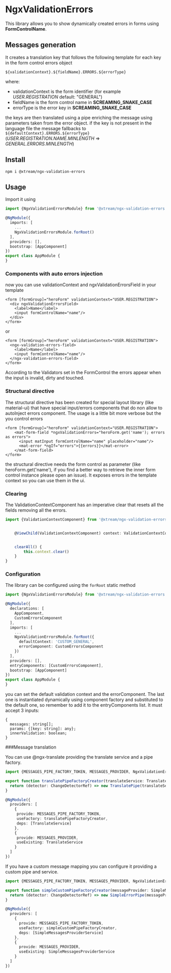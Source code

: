 # NgxValidationErrors

This library allows you to show dynamically created errors in forms using **FormControlName**.

## Messages generation

It creates a translation key that follows the following template for each key in the form control errors object

`${validationContext}.${fieldName}.ERRORS.${errorType}`

where:
- validationContext is the form identifier (for example _USER.REGISTRATION_ default: "GENERAL")
- fieldName is the form control name in **SCREAMING_SNAKE_CASE** 
- errorType is the error key in **SCREAMING_SNAKE_CASE** 

the keys are then translated using a pipe enriching the message using parameters taken from the error object.
if the key is not present in the language file the message fallbacks to `${defaultContext}.ERRORS.${errorType}` (_USER.REGISTRATION.NAME.MINLENGTH_ => _GENERAL.ERRORS.MINLENGTH_)

## Install

`npm i @xtream/ngx-validation-errors`

## Usage


Import it using
```typescript
import {NgxValidationErrorsModule} from '@xtream/ngx-validation-errors';

@NgModule({
  imports: [
    ...
    NgxValidationErrorsModule.forRoot()
  ],
  providers: [],
  bootstrap: [AppComponent]
})
export class AppModule {
}
```
### Components with auto errors injection
now you can use validationContext and ngxValidationErrorsField in your template

```angular2html
<form [formGroup]="heroForm" validationContext="USER.REGISTRATION">
  <div ngxValidationErrorsField>
    <label>Name</label>
    <input formControlName="name"/>
  </div>
</form>
```
or 
```angular2html
<form [formGroup]="heroForm" validationContext="USER.REGISTRATION">
  <ngx-validation-errors-field>
    <label>Name</label>
    <input formControlName="name"/>
  </ngx-validation-errors-field>
</form>
```

According to the Validators set in the FormControl the errors appear when the input is invalid, dirty and touched.

### Structural directive

The structural directive has been created for special layout library (like material-ui) that have special input/errors
components that do non allow to autoInject errors component. The usage is a little bit more verbose but the you control
errors

```angular2html
<form [formGroup]="heroForm" validationContext="USER.REGISTRATION">
    <mat-form-field *ngxValidationErrors="heroForm.get('name'); errors as errors">
      <input matInput formControlName="name" placeholder="name"/>
      <mat-error *ngIf="errors">{{errors}}</mat-error>
    </mat-form-field>
</form>
```

the structural directive needs the form control as parameter (like heroForm.get('name'), if you find a better way to retrieve the inner form control instance please open an issue).
It exposes errors in the template context so you can use them in the ui.

### Clearing

The ValidationContextComponent has an imperative clear that resets all the fields removing all the errors. 

```typescript
import {ValidationContextComponent} from '@xtream/ngx-validation-errors';


    @ViewChild(ValidationContextComponent) context: ValidationContextComponent;


    clearAll() {
        this.context.clear()
    }
}
```
### Configuration

The library can be configured using the `forRoot` static method 

```typescript
import {NgxValidationErrorsModule} from '@xtream/ngx-validation-errors';

@NgModule({
  declarations: [
    AppComponent,
    CustomErrorsComponent
  ],
  imports: [
    ...
    NgxValidationErrorsModule.forRoot({
      defaultContext: 'CUSTOM_GENERAL',
      errorComponent: CustomErrorsComponent
    })
  ],
  providers: [],
  entryComponents: [CustomErrorsComponent],
  bootstrap: [AppComponent]
})
export class AppModule {
}
```
 
you can set the default validation context and the errorComponent. The last one is instantiated dynamically using 
component factory and substituted to the default one, so remember to add it to the entryComponents list.
It must accept 3 inputs:
```
{
  messages: string[];
  params: {[key: string]: any};
  innerValidation: boolean;
}
```
###Message translation

You can use @ngx-translate providing the translate service and a pipe factory.

```typescript
import {MESSAGES_PIPE_FACTORY_TOKEN, MESSAGES_PROVIDER, NgxValidationErrorsModule} from '@xtream/ngx-validation-errors'; 

export function translatePipeFactoryCreator(translateService: TranslateService) {
  return (detector: ChangeDetectorRef) => new TranslatePipe(translateService, detector);
}

@NgModule({
  providers: [
    {
     provide: MESSAGES_PIPE_FACTORY_TOKEN,
     useFactory: translatePipeFactoryCreator,
     deps: [TranslateService]
    },
    {
     provide: MESSAGES_PROVIDER,
     useExisting: TranslateService
    }
  ]
})

```

If you have a custom message mapping you can configure it  providing a custom pipe and service.

```typescript
import {MESSAGES_PIPE_FACTORY_TOKEN, MESSAGES_PROVIDER, NgxValidationErrorsModule} from '@xtream/ngx-validation-errors';

export function simpleCustomPipeFactoryCreator(messageProvider: SimpleMessagesProviderService) {
  return (detector: ChangeDetectorRef) => new SimpleErrorPipe(messageProvider, detector);
}

@NgModule({
  providers: [
    {
      provide: MESSAGES_PIPE_FACTORY_TOKEN,
      useFactory: simpleCustomPipeFactoryCreator,
      deps: [SimpleMessagesProviderService]
    },
    {
      provide: MESSAGES_PROVIDER,
      useExisting: SimpleMessagesProviderService
    }
  ]
})
```
